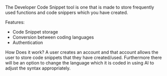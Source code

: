 The Developer Code Snippet tool is one that is made to store frequently used functions and code snippers which you have created.

Features:
- Code Snippet storage
- Conversion between coding languages
- Authentication

How Does it work?
A user creates an account and that account allows the user to store code snippets that they have created/used. Furthermore there will be an option 
to change the language which it is coded in using AI to adjust the syntax appropriately.

